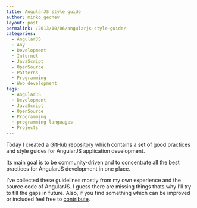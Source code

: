 ```yaml
---
title: AngularJS style guide
author: minko_gechev
layout: post
permalink: /2013/10/06/angularjs-style-guide/
categories:
  - AngularJS
  - Any
  - Development
  - Internet
  - JavaScript
  - OpenSource
  - Patterns
  - Programming
  - Web development
tags:
  - AngularJS
  - Development
  - JavaScript
  - OpenSource
  - Programming
  - programming languages
  - Projects
---
```


Today I created a <a href="https://github.com/mgechev/angularjs-style-guide" target="_blank">GitHub repository</a> which contains a set of good practices and style guides for AngularJS application development.

Its main goal is to be community-driven and to concentrate all the best practices for AngularJS development in one place.

I&#8217;ve collected these guidelines mostly from my own experience and the source code of AngularJS. I guess there are missing things thats why I&#8217;ll try to fill the gaps in future. Also, if you find something which can be improved or included feel free to <a href="https://github.com/mgechev/angularjs-style-guide" target="_blank">contribute</a>.